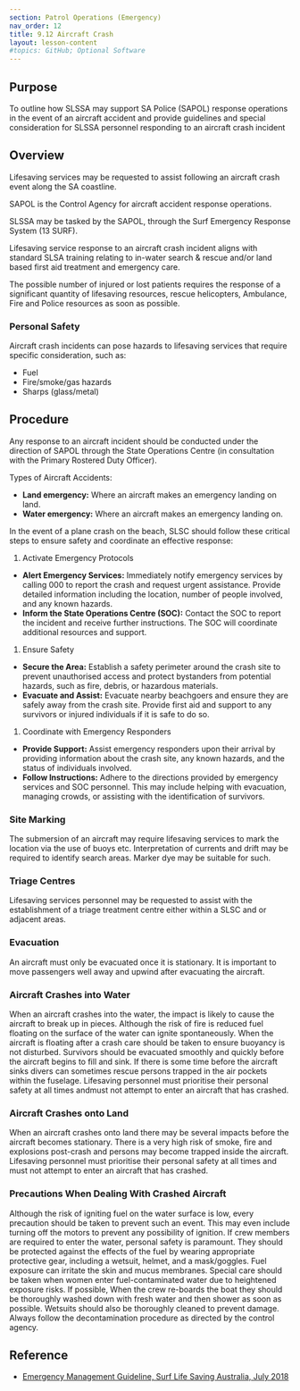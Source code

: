 ```yaml
---
section: Patrol Operations (Emergency)
nav_order: 12
title: 9.12 Aircraft Crash
layout: lesson-content
#topics: GitHub; Optional Software
---
```


## Purpose

To outline how SLSSA may support SA Police (SAPOL) response operations in the event of an aircraft accident and provide guidelines and special consideration for SLSSA personnel responding to an aircraft crash incident

## Overview

Lifesaving services may be requested to assist following an aircraft crash event along the SA coastline.

SAPOL is the Control Agency for aircraft accident response operations.

SLSSA may be tasked by the SAPOL, through the Surf Emergency Response System (13 SURF).

Lifesaving service response to an aircraft crash incident aligns with standard SLSA training relating to in-water search & rescue and/or land based first aid treatment and emergency care.

The possible number of injured or lost patients requires the response of a significant quantity of lifesaving resources, rescue helicopters, Ambulance, Fire and Police resources as soon as possible.

### Personal Safety

Aircraft crash incidents can pose hazards to lifesaving services that require specific consideration, such as:

- Fuel
- Fire/smoke/gas hazards
- Sharps (glass/metal)

## Procedure

Any response to an aircraft incident should be conducted under the direction of SAPOL through the State Operations Centre (in consultation with the Primary Rostered Duty Officer).

Types of Aircraft Accidents:

- **Land emergency:** Where an aircraft makes an emergency landing on land.
- **Water emergency:** Where an aircraft makes an emergency landing on.

In the event of a plane crash on the beach, SLSC should follow these critical steps to ensure safety and coordinate an effective response:

1. Activate Emergency Protocols

- **Alert Emergency Services:** Immediately notify emergency services by calling 000 to report the crash and request urgent assistance. Provide detailed information including the location, number of people involved, and any known hazards.
- **Inform the State Operations Centre (SOC):** Contact the SOC to report the incident and receive further instructions. The SOC will coordinate additional resources and support.

1. Ensure Safety

- **Secure the Area:** Establish a safety perimeter around the crash site to prevent unauthorised access and protect bystanders from potential hazards, such as fire, debris, or hazardous materials.
- **Evacuate and Assist:** Evacuate nearby beachgoers and ensure they are safely away from the crash site. Provide first aid and support to any survivors or injured individuals if it is safe to do so.

1. Coordinate with Emergency Responders

- **Provide Support:** Assist emergency responders upon their arrival by providing information about the crash site, any known hazards, and the status of individuals involved.
- **Follow Instructions:** Adhere to the directions provided by emergency services and SOC personnel. This may include helping with evacuation, managing crowds, or assisting with the identification of survivors.

### Site Marking

The submersion of an aircraft may require lifesaving services to mark the location via the use of buoys etc. Interpretation of currents and drift may be required to identify search areas. Marker dye may be suitable for such.

### Triage Centres

Lifesaving services personnel may be requested to assist with the establishment of a triage treatment centre either within a SLSC and or adjacent areas.

### Evacuation

An aircraft must only be evacuated once it is stationary. It is important to move passengers well away and upwind after evacuating the aircraft.

### Aircraft Crashes into Water

When an aircraft crashes into the water, the impact is likely to cause the aircraft to break up in pieces. Although the risk of fire is reduced fuel floating on the surface of the water can ignite spontaneously. When the aircraft is floating after a crash care should be taken to ensure buoyancy is not disturbed. Survivors should be evacuated smoothly and quickly before the aircraft begins to fill and sink. If there is some time before the aircraft sinks divers can sometimes rescue persons trapped in the air pockets within the fuselage. Lifesaving personnel must prioritise their personal safety at all times andmust not attempt to enter an aircraft that has crashed.

### Aircraft Crashes onto Land

When an aircraft crashes onto land there may be several impacts before the aircraft becomes stationary. There is a very high risk of smoke, fire and explosions post-crash and persons may become trapped inside the aircraft. Lifesaving personnel must prioritise their personal safety at all times and must not attempt to enter an aircraft that has crashed.

### Precautions When Dealing With Crashed Aircraft

Although the risk of igniting fuel on the water surface is low, every precaution should be taken to prevent such an event. This may even include turning off the motors to prevent any possibility of ignition. If crew members are required to enter the water, personal safety is paramount. They should be protected against the effects of the fuel by wearing appropriate protective gear, including a wetsuit, helmet, and a mask/goggles. Fuel exposure can irritate the skin and mucus membranes. Special care should be taken when women enter fuel-contaminated water due to heightened exposure risks. If possible, When the crew re-boards the boat they should be thoroughly washed down with fresh water and then shower as soon as possible. Wetsuits should also be thoroughly cleaned to prevent damage. Always follow the decontamination procedure as directed by the control agency.

## Reference

- [Emergency Management Guideline, Surf Life Saving Australia, July 2018](https://members.sls.com.au/members/document_library/1/media/953)
